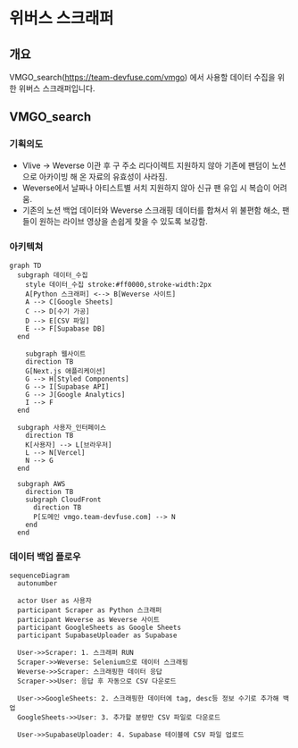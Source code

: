 # 위버스 스크래퍼
## 개요
VMGO_search(https://team-devfuse.com/vmgo) 에서 사용할 데이터 수집을 위한 위버스 스크래퍼입니다.

## VMGO_search
### 기획의도
- Vlive -> Weverse 이관 후 구 주소 리다이렉트 지원하지 않아 기존에 팬덤이 노션으로 아카이빙 해 온 자료의 유효성이 사라짐.
- Weverse에서 날짜나 아티스트별 서치 지원하지 않아 신규 팬 유입 시 복습이 어려움.
- 기존의 노션 백업 데이터와 Weverse 스크래핑 데이터를 합쳐서 위 불편함 해소, 팬들이 원하는 라이브 영상을 손쉽게 찾을 수 있도록 보강함.

### 아키텍쳐
```mermaid
graph TD
  subgraph 데이터_수집
    style 데이터_수집 stroke:#ff0000,stroke-width:2px
    A[Python 스크래퍼] <--> B[Weverse 사이트]
    A --> C[Google Sheets]
    C --> D[수기 가공]
    D --> E[CSV 파일]
    E --> F[Supabase DB]
  end

    subgraph 웹사이트
    direction TB
    G[Next.js 애플리케이션]
    G --> H[Styled Components]
    G --> I[Supabase API]
    G --> J[Google Analytics]
    I --> F
  end

  subgraph 사용자_인터페이스
    direction TB
    K[사용자] --> L[브라우저]
    L --> N[Vercel]
    N --> G
  end

  subgraph AWS
    direction TB
    subgraph CloudFront
      direction TB
      P[도메인 vmgo.team-devfuse.com] --> N
    end
  end

```

### 데이터 백업 플로우
```mermaid
sequenceDiagram
  autonumber

  actor User as 사용자
  participant Scraper as Python 스크래퍼
  participant Weverse as Weverse 사이트
  participant GoogleSheets as Google Sheets
  participant SupabaseUploader as Supabase

  User->>Scraper: 1. 스크래퍼 RUN
  Scraper->>Weverse: Selenium으로 데이터 스크래핑
  Weverse->>Scraper: 스크래핑한 데이터 응답
  Scraper->>User: 응답 후 자동으로 CSV 다운로드

  User->>GoogleSheets: 2. 스크래핑한 데이터에 tag, desc등 정보 수기로 추가해 백업
  GoogleSheets->>User: 3. 추가할 분량만 CSV 파일로 다운로드

  User->>SupabaseUploader: 4. Supabase 테이블에 CSV 파일 업로드

```
